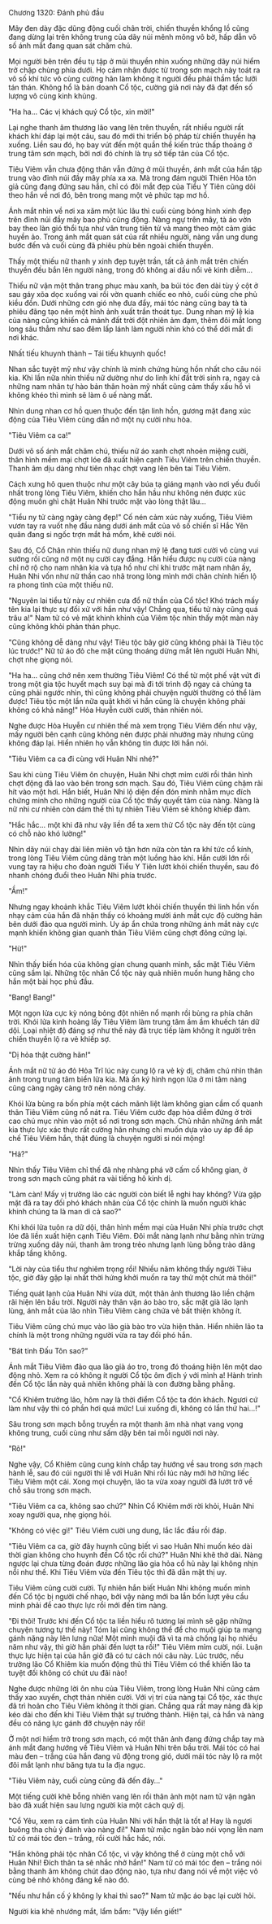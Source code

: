 




Chương 1320: Đánh phủ đầu


Mây đen dày đặc dũng động cuối chân trời, chiến thuyền khổng lồ cũng đang dừng lại trên không trung của dãy núi mênh mông vô bờ, hấp dẫn vô số ánh mắt đang quan sát chăm chú.

Mọi người bên trên đều tụ tập ở mũi thuyền nhìn xuống những dãy núi hiểm trở chập chùng phía dưới. Họ cảm nhận được từ trong sơn mạch này toát ra vô số khí tức vô cùng cường hãn làm không ít người đều phải thầm tắc lưỡi tán thán. Không hổ là bản doanh Cổ tộc, cường giả nơi này đã đạt đến số lượng vô cùng kinh khủng.

"Ha ha… Các vị khách quý Cổ tộc, xin mời!"

Lại nghe thanh âm thương lão vang lên trên thuyền, rất nhiều người rất khách khí đáp lại một câu, sau đó mới thi triển bộ pháp từ chiến thuyền hạ xuống. Liền sau đó, họ bay vút đến một quần thể kiến trúc thấp thoáng ở trung tâm sơn mạch, bởi nơi đó chính là trụ sở tiếp tân của Cổ tộc.

Tiêu Viêm vẫn chưa động thân vẫn đứng ở mũi thuyền, ánh mắt của hắn tập trung vào đỉnh núi đầy mây phía xa xa. Mà trong đám người Thiên Hỏa tôn giả cũng đang đứng sau hắn, chỉ có đôi mắt đẹp của Tiểu Y Tiên cũng dõi theo hắn về nơi đó, bên trong mang một vẻ phức tạp mơ hồ.

Ánh mắt nhìn về nơi xa xăm một lúc lâu thì cuối cùng bóng hình xinh đẹp trên đỉnh núi đầy mây bao phủ cũng động. Nàng ngự trên mây, tà áo vờn bay theo làn gió thổi tựa như vân trung tiên tử và mang theo một cảm giác huyền ảo. Trong ánh mắt quan sát của rất nhiều người, nàng vẫn ung dung bước đến và cuối cùng đã phiêu phù bên ngoài chiến thuyền.

Thấy một thiếu nữ thanh y xinh đẹp tuyệt trần, tất cả ánh mắt trên chiến thuyền đều bắn lên người nàng, trong đó không ai dấu nổi vẻ kinh diễm…

Thiếu nữ vận một thân trang phục màu xanh, ba búi tóc đen dài tùy ý cột ở sau gáy xõa dọc xuống vai rồi vờn quanh chiếc eo nhỏ, cuối cùng che phủ kiều đồn. Dưới những cơn gió nhẹ đưa đẩy, mái tóc nàng cũng bay tà tà phiêu đãng tạo nên một hình ảnh xuất trần thoát tục. Dung nhan mỹ lệ kia của nàng cũng khiến cả mảnh đất trời đột nhiên ảm đạm, thêm đôi mắt long long sâu thẳm như sao đêm lấp lánh làm người nhìn khó có thể dời mắt đi nơi khác.

Nhất tiếu khuynh thành – Tái tiếu khuynh quốc!

Nhan sắc tuyệt mỹ như vậy chính là minh chứng hùng hồn nhất cho câu nói kia. Khi lần nữa nhìn thiếu nữ dường như do linh khí đất trời sinh ra, ngay cả những nam nhân tự hào bản thân hoàn mỹ nhất cũng cảm thấy xấu hổ vì không khéo thì mình sẽ làm ô uế nàng mất.

Nhìn dung nhan cơ hồ quen thuộc đến tận linh hồn, gương mặt đang xúc động của Tiêu Viêm cũng dần nở một nụ cười nhu hòa.

"Tiêu Viêm ca ca!"

Dưới vô số ánh mắt chăm chú, thiếu nữ áo xanh chợt nhoẻn miệng cười, thân hình mềm mại chợt lóe đã xuất hiện cạnh Tiêu Viêm trên chiến thuyền. Thanh âm dịu dàng như tiên nhạc chợt vang lên bên tai Tiêu Viêm.

Cách xưng hô quen thuộc như một cây búa tạ giáng mạnh vào nơi yếu đuối nhất trong lòng Tiêu Viêm, khiến cho hắn hầu như không nén được xúc động muốn ghì chặt Huân Nhi trước mặt vào lòng thật lâu…

"Tiểu ny tử càng ngày càng đẹp!" Cố nén cảm xúc này xuống, Tiêu Viêm vươn tay ra vuốt nhẹ đầu nàng dưới ánh mắt của vô số chiến sĩ Hắc Yên quân đang si ngốc trợn mắt há mồm, khẽ cười nói.

Sau đó, Cổ Chân nhìn thiếu nữ dung nhan mỹ lệ đang tươi cười vô cùng vui sướng rồi cũng nở một nụ cười cay đắng. Hắn hiểu được nụ cười của nàng chỉ nở rộ cho nam nhân kia và tựa hồ như chỉ khi trước mặt nam nhân ấy, Huân Nhi vốn như nữ thần cao nhã trong lòng mình mới chân chính hiển lộ ra phong tình của một thiếu nữ.

"Nguyên lai tiểu tử này cư nhiên cưa đổ nữ thần của Cổ tộc! Khó trách mấy tên kia lại thực sự đối xử với hắn như vậy! Chẳng qua, tiểu tử này cũng quá trâu a!" Nam tử có vẻ mặt khinh khỉnh của Viêm tộc nhìn thấy một màn này cũng không khỏi phản thán phục.

"Cũng không dễ dàng như vậy! Tiêu tộc bây giờ cũng không phải là Tiêu tộc lúc trước!" Nữ tử áo đỏ che mặt cũng thoáng dừng mắt lên người Huân Nhi, chợt nhẹ giọng nói.

"Ha ha… cũng chớ nên xem thường Tiêu Viêm! Có thể từ một phế vật vứt đi trong một gia tộc huyết mạch suy bại mà đi tới trình độ ngay cả chúng ta cũng phải ngước nhìn, thì cũng không phải chuyện người thường có thể làm được! Tiêu tộc một lần nữa quật khởi vì hắn cũng là chuyện không phải không có khả năng!" Hỏa Huyễn cười cười, thản nhiên nói.

Nghe được Hỏa Huyễn cư nhiên thế mà xem trọng Tiêu Viêm đến như vậy, mấy người bên cạnh cũng không nên được phải nhướng mày nhưng cũng không đáp lại. Hiển nhiên họ vẫn không tin được lời hắn nói.

"Tiêu Viêm ca ca đi cùng với Huân Nhi nhé?"

Sau khi cùng Tiêu Viêm ôn chuyện, Huân Nhi chợt mỉm cười rồi thân hình chợt động đã lao vào bên trong sơn mạch. Sau đó, Tiêu Viêm cũng chậm rãi hít vào một hơi. Hắn biết, Huân Nhi lộ diện đến đón mình nhằm mục đích chứng minh cho những người của Cổ tộc thấy quyết tâm của nàng. Nàng là nữ nhi cư nhiên còn dám thế thì tự nhiên Tiêu Viêm sẽ không khiếp đảm.

"Hắc hắc… một khi đã như vậy liền để ta xem thử Cổ tộc này đến tột cùng có chỗ nào khó lường!"

Nhìn dãy núi chạy dài liên miên vô tận hơn nữa còn tản ra khí tức cổ kính, trong lòng Tiêu Viêm cũng dâng tràn một luồng hào khí. Hắn cười lớn rồi vung tay ra hiệu cho đoàn người Tiểu Y Tiên lướt khỏi chiến thuyền, sau đó nhanh chóng đuổi theo Huân Nhi phía trước.

"Ầm!"

Nhưng ngay khoảnh khắc Tiêu Viêm lướt khỏi chiến thuyền thì linh hồn vốn nhạy cảm của hắn đã nhận thấy có khoảng mười ánh mắt cực độ cường hãn bên dưới đảo qua người mình. Uy áp ẩn chứa trong những ánh mắt này cực mạnh khiến không gian quanh thân Tiêu Viêm cũng chợt đông cứng lại.

"Hừ!"

Nhìn thấy biến hóa của không gian chung quanh mình, sắc mặt Tiêu Viêm cũng sầm lại. Những tộc nhân Cổ tộc này quả nhiên muốn hung hăng cho hắn một bài học phủ đầu.

"Bang! Bang!"

Một ngọn lửa cực kỳ nóng bỏng đột nhiên nổ mạnh rồi bùng ra phía chân trời. Khói lửa kinh hoàng lấy Tiêu Viêm làm trung tâm ầm ầm khuếch tán dữ dội. Loại nhiệt độ đáng sợ như thế này đã trực tiếp làm không ít người trên chiến thuyền lộ ra vẻ khiếp sợ.

"Dị hỏa thật cường hãn!"

Ánh mắt nữ tử áo đỏ Hỏa Trĩ lúc này cung lộ ra vẻ kỳ dị, chăm chú nhìn thân ảnh trong trung tâm biển lửa kia. Mà ấn ký hình ngọn lửa ở mi tâm nàng cũng càng ngày càng trở nên nóng cháy.

Khói lửa bùng ra bốn phía một cách mãnh liệt làm không gian cầm cố quanh thân Tiêu Viêm cũng nổ nát ra. Tiêu Viêm cước đạp hỏa diễm đứng ở trời cao chú mục nhìn vào một số nơi trong sơn mạch. Chủ nhân những ánh mắt kia thực lực xác thực rất cường hãn nhưng chỉ muốn dựa vào uy áp để áp chế Tiêu Viêm hắn, thật đúng là chuyện người si nói mộng!

"Hả?"

Nhìn thấy Tiêu Viêm chỉ thế đã nhẹ nhàng phá vỡ cấm cố không gian, ở trong sơn mạch cũng phát ra vài tiếng hô kinh dị.

"Làm càn! Mấy vị trưởng lão các người còn biết lễ nghi hay không? Vừa gặp mặt đã ra tay đối phó khách nhân của Cổ tộc chính là muốn người khác khinh chúng ta là man di cả sao?"

Khi khói lửa tuôn ra dữ dội, thân hình mềm mại của Huân Nhi phía trước chợt lóe đã liền xuất hiện cạnh Tiêu Viêm. Đôi mắt nàng lạnh như bằng nhìn trừng trừng xuống dãy núi, thanh âm trong trẻo nhưng lạnh lùng bỗng trào dâng khắp tầng không.

"Lời này của tiểu thư nghiêm trọng rồi! Nhiều năm không thấy người Tiêu tộc, giờ đây gặp lại nhất thời hứng khởi muốn ra tay thử một chút mà thôi!"

Tiếng quát lạnh của Huân Nhi vừa dứt, một thân ảnh thương lão liền chậm rãi hiện lên bầu trời. Người này thân vận áo bào tro, sắc mặt già lão lạnh lùng, ánh mắt của lão nhìn Tiêu Viêm càng chứa vẻ bất thiện không ít.

Tiêu Viêm cũng chú mục vào lão già bào tro vừa hiện thân. Hiển nhiên lão ta chính là một trong những người vừa ra tay đối phó hắn.

"Bát tinh Đấu Tôn sao?"

Ánh mắt Tiêu Viêm đảo qua lão già áo tro, trong đó thoáng hiện lên một dao động nhỏ. Xem ra có không ít người Cổ tộc ôm địch ý với mình a! Hành trình đến Cổ tộc lần này quả nhiên không phải là con đường bằng phẳng.

"Cổ Khiêm trưởng lão, hôm nay là thời điểm Cổ tộc ta đón khách. Ngươi cứ làm như vậy thì có phần hơi quá mức! Lui xuống đi, không có lần thứ hai…!"

Sâu trong sơn mạch bỗng truyền ra một thanh âm nhà nhạt vang vọng không trung, cuối cùng như sấm dậy bên tai mỗi người nơi này.

"Rõ!"

Nghe vậy, Cổ Khiêm cũng cung kính chắp tay hướng về sau trong sơn mạch hành lễ, sau đó cúi người thi lễ với Huân Nhi rồi lúc này mới hờ hững liếc Tiêu Viêm một cái. Xong mọi chuyện, lão ta vừa xoay người đã lướt trở về chỗ sâu trong sơn mạch.

"Tiêu Viêm ca ca, không sao chứ?" Nhìn Cổ Khiêm mới rời khỏi, Huân Nhi xoay người qua, nhẹ giọng hỏi.

"Không có việc gì!" Tiêu Viêm cười ung dung, lắc lắc đầu rồi đáp.

"Tiêu Viêm ca ca, giờ đây huynh cũng biết vì sao Huân Nhi muốn kéo dài thời gian không cho huynh đến Cổ tộc rồi chứ?" Huân Nhi khẽ thở dài. Nàng ngược lại chưa từng đoán được những lão gia hỏa cổ hủ này lại không nhịn nổi như thế. Khi Tiêu Viêm vừa đến Tiêu tộc thì đã dằn mặt thị uy.

Tiêu Viêm cũng cười cười. Tự nhiên hắn biết Huân Nhi không muốn mình đến Cổ tộc bị người chế nhạo, bởi vậy nàng mới ba lần bốn lượt yêu cầu mình phải đề cao thực lực rồi mới đến tìm nàng.

"Đi thôi! Trước khi đến Cổ tộc ta liền hiểu rõ tương lai mình sẽ gặp những chuyện tương tự thế này! Tóm lại cũng không thể để cho muội giúp ta mang gánh nặng này lên lưng nữa! Một mình muội đã vì ta mà chống lại họ nhiều năm như vậy, thì giờ hẳn phải đến lượt ta rồi!" Tiêu Viêm mỉm cười, nói. Luận thực lực hiện tại của hắn giờ đã có tư cách nói câu này. Lúc trước, nếu trưởng lão Cổ Khiêm kia muốn động thủ thì Tiêu Viêm có thể khiến lão ta tuyệt đối không có chút ưu đãi nào!

Nghe được những lời ôn nhu của Tiêu Viêm, trong lòng Huân Nhi cũng cảm thấy xao xuyến, chợt thản nhiên cười. Với vị trí của nàng tại Cổ tộc, xác thực đã trì hoãn cho Tiêu Viêm không ít thời gian. Chẳng qua rất may nàng đã kịp kéo dài cho đến khi Tiêu Viêm thật sự trưởng thành. Hiện tại, cả hắn và nàng đều có năng lực gánh đỡ chuyện này rồi!

Ở một nơi hiểm trở trong sơn mạch, có một thân ảnh đang đứng chắp tay mà ánh mắt đang hướng về Tiêu Viêm và Huân Nhi trên bầu trời. Mái tóc có hai màu đen – trắng của hắn đang vũ động trong gió, dưới mái tóc này lộ ra một đôi mắt lạnh như băng tựa tu la địa ngục.

"Tiêu Viêm này, cuối cùng cũng đã đến đây…"

Một tiếng cười khẽ bỗng nhiên vang lên rồi thân ảnh một nam tử vận ngân bào đã xuất hiện sau lưng người kia một cách quỷ dị.

"Cổ Yêu, xem ra cảm tình của Huân Nhi với hắn thật là tốt a! Hay là ngươi buông tha chủ ý đánh vào nàng đi!" Nam tử mặc ngân bào nói vọng lên nam tử có mái tóc đen – trắng, rồi cười hắc hắc, nói.

"Hắn không phải tộc nhân Cổ tộc, vì vậy không thể ở cùng một chỗ với Huân Nhi! Đích thân ta sẽ nhắc nhở hắn!" Nam tử có mái tóc đen – trắng nói bằng thanh âm không chút dao động nào, tựa như đang nói về một việc vô cùng bé nhỏ không đáng kể nào đó.

"Nếu như hắn cố ý không ly khai thì sao?" Nam tử mặc áo bạc lại cười hỏi.

Người kia khẽ nhướng mắt, lẩm bẩm: "Vậy liền giết!"




